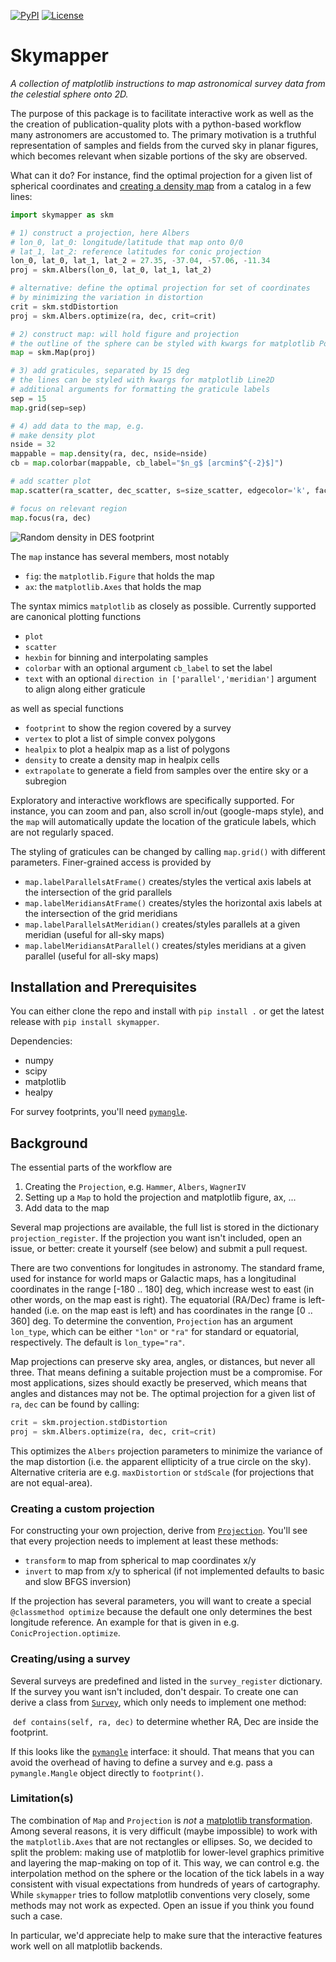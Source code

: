 [![PyPI](https://img.shields.io/pypi/v/skymapper.svg)](https://pypi.python.org/pypi/skymapper/)
[![License](https://img.shields.io/github/license/pmelchior/skymapper.svg)](https://github.com/pmelchior/skymapper/blob/master/LICENSE.md)

# Skymapper

*A collection of matplotlib instructions to map astronomical survey data from the celestial sphere onto 2D.*

The purpose of this package is to facilitate interactive work as well as the the creation of publication-quality plots with a python-based workflow many astronomers are accustomed to. The primary motivation is a truthful representation of samples and fields from the curved sky in planar figures, which becomes relevant when sizable portions of the sky are observed.

What can it do? For instance, find the optimal projection for a given list of spherical coordinates and [creating a density map](examples/example1.py) from a catalog in a few lines:

```python
import skymapper as skm

# 1) construct a projection, here Albers
# lon_0, lat_0: longitude/latitude that map onto 0/0
# lat_1, lat_2: reference latitudes for conic projection
lon_0, lat_0, lat_1, lat_2 = 27.35, -37.04, -57.06, -11.34
proj = skm.Albers(lon_0, lat_0, lat_1, lat_2)

# alternative: define the optimal projection for set of coordinates
# by minimizing the variation in distortion
crit = skm.stdDistortion
proj = skm.Albers.optimize(ra, dec, crit=crit)

# 2) construct map: will hold figure and projection
# the outline of the sphere can be styled with kwargs for matplotlib Polygon
map = skm.Map(proj)

# 3) add graticules, separated by 15 deg
# the lines can be styled with kwargs for matplotlib Line2D
# additional arguments for formatting the graticule labels
sep = 15
map.grid(sep=sep)

# 4) add data to the map, e.g.
# make density plot
nside = 32
mappable = map.density(ra, dec, nside=nside)
cb = map.colorbar(mappable, cb_label="$n_g$ [arcmin$^{-2}$]")

# add scatter plot
map.scatter(ra_scatter, dec_scatter, s=size_scatter, edgecolor='k', facecolor='None')

# focus on relevant region
map.focus(ra, dec)
```

![Random density in DES footprint](https://github.com/pmelchior/skymapper/assets/1463403/fa1528f4-2ed0-4945-a342-17bddd64d73d)

The `map` instance has several members, most notably

*  `fig`: the `matplotlib.Figure` that holds the map
* `ax`: the `matplotlib.Axes` that holds the map

The syntax mimics `matplotlib` as closely as possible. Currently supported are canonical plotting functions

* `plot`
* `scatter`
* `hexbin` for binning and interpolating samples
* `colorbar` with an optional argument `cb_label` to set the label
* `text` with an optional `direction in ['parallel','meridian']` argument to align along either graticule

as well as special functions

* `footprint` to show the region covered by a survey
* `vertex` to plot a list of simple convex polygons
* `healpix` to plot a healpix map as a list of polygons
* `density` to create a density map in healpix cells
* `extrapolate` to generate a field from samples over the entire sky or a subregion

Exploratory and interactive workflows are specifically supported. For instance, you can zoom and pan, also scroll in/out (google-maps style), and the `map` will automatically update the location of the graticule labels, which are not regularly spaced.

The styling of graticules can be changed by calling `map.grid()` with different parameters. Finer-grained access is provided by 

* `map.labelParallelsAtFrame()` creates/styles the vertical axis labels at the intersection of the grid parallels
* `map.labelMeridiansAtFrame()` creates/styles the horizontal axis labels at the intersection of the grid meridians
* `map.labelParallelsAtMeridian()` creates/styles parallels at a given meridian (useful for all-sky maps)
* `map.labelMeridiansAtParallel()` creates/styles meridians at a given parallel (useful for all-sky maps)

## Installation and Prerequisites

You can either clone the repo and install with `pip install .` or get the latest release with `pip install skymapper`.

Dependencies:

* numpy
* scipy
* matplotlib
* healpy

For survey footprints, you'll need [`pymangle`](https://github.com/esheldon/pymangle).

## Background

The essential parts of the workflow are

1. Creating the `Projection`, e.g. `Hammer`, `Albers`, `WagnerIV`
2. Setting up a `Map` to hold the projection and matplotlib figure, ax, ...
3. Add data to the map

Several map projections are available, the full list is stored in the dictionary `projection_register`. If the projection you want isn't included, open an issue, or better: create it yourself (see below) and submit a pull request.

There are two conventions for longitudes in astronomy. The standard frame, used for instance for world maps or Galactic maps, has a longitudinal coordinates in the range [-180 .. 180] deg, which increase west to east (in other words, on the map east is right). The equatorial (RA/Dec) frame is left-handed (i.e. on the map east is left) and has coordinates in the range [0 .. 360] deg. To determine the convention, `Projection` has an argument `lon_type`, which can be either `"lon"` or `"ra"` for standard or equatorial, respectively. The default is `lon_type="ra"`.

Map projections can preserve sky area, angles, or distances, but never all three. That means defining a suitable projection must be a compromise. For most applications, sizes should exactly be preserved, which means that angles and distances may not be. The optimal projection for a given list of `ra`, `dec` can be found by calling:


```python
crit = skm.projection.stdDistortion
proj = skm.Albers.optimize(ra, dec, crit=crit)
```

This optimizes the `Albers` projection parameters to minimize the variance of the map distortion (i.e. the apparent ellipticity of a true circle on the sky). Alternative criteria are e.g. `maxDistortion` or `stdScale` (for projections that are not equal-area).

### Creating a custom projection

For constructing your own projection, derive from [`Projection`](skymapper/projection.py). You'll see that every projection needs to implement at least these methods: 

* `transform` to map from spherical to map coordinates x/y
* `invert` to map from x/y to spherical (if not implemented defaults to basic and slow BFGS inversion)

If the projection has several parameters, you will want to create a special `@classmethod optimize` because the default one only determines the best longitude reference. An example for that is given in e.g. `ConicProjection.optimize`.

### Creating/using a survey

Several surveys are predefined and listed in the `survey_register` dictionary. If the survey you want isn't included, don't despair. To create one can derive a class from [`Survey`](skymapper/survey/__init__.py), which only needs to implement one method:

​	`def contains(self, ra, dec)` to determine whether RA, Dec are inside the footprint.

If this looks like the [`pymangle`](https://github.com/esheldon/pymangle) interface: it should. That means that you can avoid the overhead of having to define a survey and e.g. pass a `pymangle.Mangle` object directly to `footprint()`.

### Limitation(s)

The combination of `Map` and `Projection` is *not* a [matplotlib transformation](http://matplotlib.org/users/transforms_tutorial.html). Among several reasons, it is very difficult (maybe impossible) to work with the `matplotlib.Axes` that are not rectangles or ellipses. So, we decided to split the problem: making use of matplotlib for lower-level graphics primitive and layering the map-making on top of it. This way, we can control e.g. the interpolation method on the sphere or the location of the tick labels in a way consistent with visual expectations from hundreds of years of cartography. While `skymapper` tries to follow matplotlib conventions very closely, some methods may not work as expected. Open an issue if you think you found such a case.

In particular, we'd appreciate help to make sure that the interactive features work well on all matplotlib backends.
